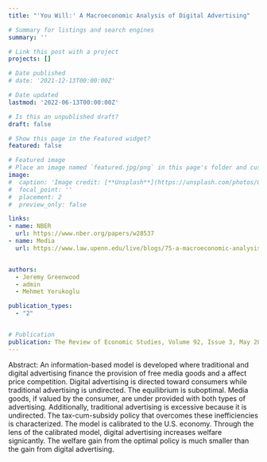 ```yaml
---
title: "'You Will:' A Macroeconomic Analysis of Digital Advertising"

# Summary for listings and search engines
summary: ''

# Link this post with a project
projects: []

# Date published
# date: '2021-12-13T00:00:00Z'

# Date updated
lastmod: '2022-06-13T00:00:00Z'

# Is this an unpublished draft?
draft: false

# Show this page in the Featured widget?
featured: false

# Featured image
# Place an image named `featured.jpg/png` in this page's folder and customize its options here.
image:
#  caption: 'Image credit: [**Unsplash**](https://unsplash.com/photos/CpkOjOcXdUY)'
#  focal_point: ''
#  placement: 2
#  preview_only: false

links:
- name: NBER
  url: https://www.nber.org/papers/w28537
- name: Media
  url: https://www.law.upenn.edu/live/blogs/75-a-macroeconomic-analysis-reveals-the-benefits-for


authors:
  - Jeremy Greenwood
  - admin
  - Mehmet Yorukoglu

publication_types:
  - "2"


# Publication
publication: The Review of Economic Studies, Volume 92, Issue 3, May 2025
---
```


Abstract: An information-based model is developed where traditional and digital advertising finance the provision of free media goods and a affect price competition. Digital advertising is directed toward consumers while traditional advertising is undirected. The equilibrium is suboptimal. Media goods, if valued by the consumer, are under provided with both types of advertising. Additionally, traditional advertising is excessive because it is undirected. The tax-cum-subsidy policy that overcomes these inefficiencies is characterized. The model is calibrated to the U.S. economy. Through the lens of the calibrated model, digital advertising increases welfare signicantly. The welfare gain from the optimal policy is much smaller than the gain from digital advertising.




